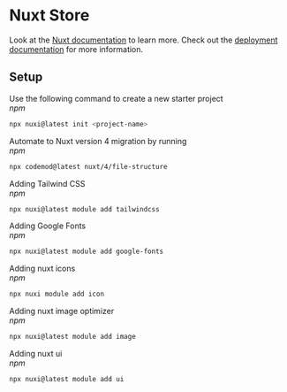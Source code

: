 # Nuxt Store

Look at the [Nuxt documentation](https://nuxt.com/docs/getting-started/introduction) to learn more.
Check out the [deployment documentation](https://nuxt.com/docs/getting-started/deployment) for more information.

## Setup

Use the following command to create a new starter project\
_npm_
```bash
npx nuxi@latest init <project-name>
```

Automate to Nuxt version 4 migration by running\
_npm_
```bash
npx codemod@latest nuxt/4/file-structure
```

Adding Tailwind CSS\
_npm_
```bash
npx nuxi@latest module add tailwindcss
```

Adding Google Fonts\
_npm_
```bash
npx nuxi@latest module add google-fonts
```

Adding nuxt icons\
_npm_
```bash
npx nuxi module add icon
```

Adding nuxt image optimizer\
_npm_
```bash
npx nuxi@latest module add image
```

Adding nuxt ui\
_npm_
```bash
npx nuxi@latest module add ui
```
